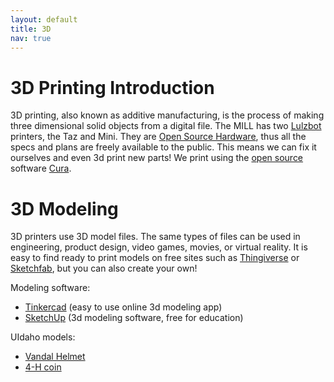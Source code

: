 ```yaml
---
layout: default
title: 3D
nav: true
---
```


# 3D Printing Introduction

3D printing, also known as additive manufacturing, is the process of making three dimensional solid objects from a digital file.
The MILL has two [Lulzbot](https://www.lulzbot.com) printers, the Taz and Mini.
They are [Open Source Hardware](https://en.wikipedia.org/wiki/Open-source_hardware), thus all the specs and plans are freely available to the public. 
This means we can fix it ourselves and even 3d print new parts! 
We print using the [open source](https://en.wikipedia.org/wiki/Open-source_software) software [Cura](https://www.lulzbot.com/cura).

# 3D Modeling

3D printers use 3D model files. 
The same types of files can be used in engineering, product design, video games, movies, or virtual reality.
It is easy to find ready to print models on free sites such as [Thingiverse](https://www.thingiverse.com/) or [Sketchfab](https://sketchfab.com/models/categories/cultural-heritage-history), but you can also create your own!

Modeling software:

- [Tinkercad](https://www.tinkercad.com/) (easy to use online 3d modeling app)
- [SketchUp](http://www.sketchup.com/) (3d modeling software, free for education)

UIdaho models:

- [Vandal Helmet](https://www.thingiverse.com/thing:2358903)
- [4-H coin](http://www.lib.uidaho.edu/media/workshops/4hcoin2017.stl)

